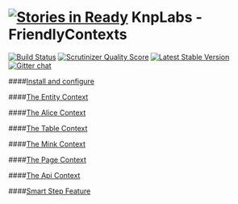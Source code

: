 [![Stories in Ready](https://badge.waffle.io/knplabs/friendlycontexts.png?label=ready&title=Ready)](https://waffle.io/knplabs/friendlycontexts)
KnpLabs - FriendlyContexts
================

[![Build Status](https://travis-ci.org/KnpLabs/FriendlyContexts.png?branch=master)](https://travis-ci.org/KnpLabs/FriendlyContexts)
[![Scrutinizer Quality Score](https://scrutinizer-ci.com/g/KnpLabs/FriendlyContexts/badges/quality-score.png?s=5292581c45ba61ea028dfb54c21c2ba50df604a2)](https://scrutinizer-ci.com/g/KnpLabs/FriendlyContexts/)
[![Latest Stable Version](https://poser.pugx.org/knplabs/friendly-contexts/v/stable.png)](https://packagist.org/packages/knplabs/friendly-contexts)
[![Gitter chat](https://badges.gitter.im/KnpLabs/FriendlyContexts.png)](https://gitter.im/KnpLabs/FriendlyContexts)


####[Install and configure](doc/configuration.md)
    
####[The Entity Context](doc/context-entity.md)

####[The Alice Context](doc/context-alice.md)

####[The Table Context](doc/context-table.md)

####[The Mink Context](doc/context-mink.md)

####[The Page Context](doc/context-page.md)

####[The Api Context](doc/context-api.md)

####[Smart Step Feature](doc/feature-smartStep.md)
